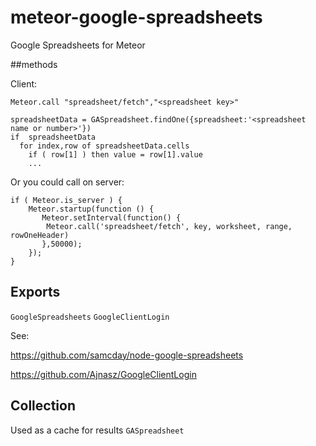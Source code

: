 meteor-google-spreadsheets
==========================

Google Spreadsheets for Meteor



##methods

Client:
    
    Meteor.call "spreadsheet/fetch","<spreadsheet key>"

    spreadsheetData = GASpreadsheet.findOne({spreadsheet:'<spreadsheet name or number>'})
    if  spreadsheetData
      for index,row of spreadsheetData.cells
        if ( row[1] ) then value = row[1].value
        ...
	

Or you could call on server:
	
	if ( Meteor.is_server ) {
	    Meteor.startup(function () {
	       Meteor.setInterval(function() {
	        Meteor.call('spreadsheet/fetch', key, worksheet, range, rowOneHeader)
	       },50000);
	    });
	}
	
	
## Exports

```GoogleSpreadsheets```
```GoogleClientLogin```

See:

https://github.com/samcday/node-google-spreadsheets

https://github.com/Ajnasz/GoogleClientLogin


## Collection
Used as a cache for results ```GASpreadsheet```